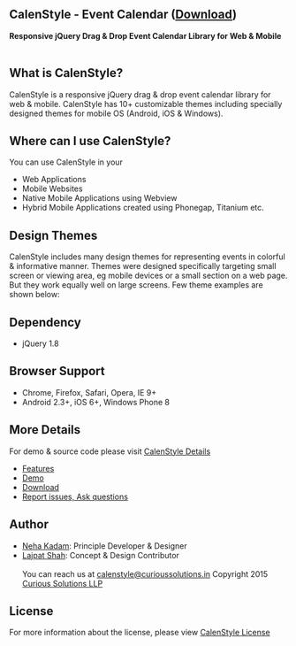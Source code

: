 ## CalenStyle - Event Calendar ([Download](https://curioussolutions/apps/calenstyle/ "Download CalenStyle"))
**Responsive jQuery Drag & Drop Event Calendar Library for Web & Mobile** <br/><br/>

## What is CalenStyle?
CalenStyle is a responsive jQuery drag & drop event calendar library for web & mobile. CalenStyle has 10+ customizable themes including specially designed themes for mobile OS (Android, iOS & Windows). 
 
## Where can I use CalenStyle?
You can use CalenStyle in your 
- Web Applications 
- Mobile Websites
- Native Mobile Applications using Webview
- Hybrid Mobile Applications created using Phonegap, Titanium etc.  

## Design Themes 
CalenStyle includes many design themes for representing events in colorful & informative manner. Themes were designed specifically targeting small screen or viewing area, eg mobile devices or a small section on a web page. But they work equally well on large screens. Few theme examples are shown below:

## Dependency
- jQuery 1.8

## Browser Support
- Chrome, Firefox, Safari, Opera, IE 9+
- Android 2.3+, iOS 6+, Windows Phone 8

## More Details
For demo & source code please visit [CalenStyle Details](https://curioussolutions/apps/calenstyle/ "CalenStyle Library Details")
- [Features](https://curioussolutions/apps/calenstyle/ "CalenStyle Features")
- [Demo](https://curioussolutions/apps/calenstyle/ "CalenStyle Demo")
- [Download](https://curioussolutions/apps/calenstyle/ "Download CalenStyle")
- [Report issues, Ask questions](https://github.com/CuriousSolutions/CalenStyle/issues "Report Issues")


## Author
- [Neha Kadam](https://github.com/nehakadam): Principle Developer & Designer <br/> 
- [Lajpat Shah](https://github.com/lajpatshah): Concept & Design Contributor
<br/> <br/> 
You can reach us at [calenstyle@curioussolutions.in](mailto:calenstyle@curioussolutions.in)
Copyright 2015 [Curious Solutions LLP](https://github.com/CuriousSolutions)

## License
For more information about the license, please view [CalenStyle License](https://curioussolutions/apps/calenstyle/ "CalenStyle License")
